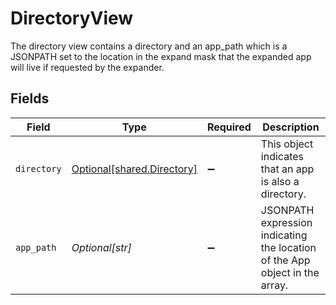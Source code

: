 # DirectoryView

The directory view contains a directory and an app_path which is a JSONPATH set to the location in the expand mask that the expanded app will live if requested by the expander.


## Fields

| Field                                                                        | Type                                                                         | Required                                                                     | Description                                                                  |
| ---------------------------------------------------------------------------- | ---------------------------------------------------------------------------- | ---------------------------------------------------------------------------- | ---------------------------------------------------------------------------- |
| `directory`                                                                  | [Optional[shared.Directory]](../../models/shared/directory.md)               | :heavy_minus_sign:                                                           | This object indicates that an app is also a directory.                       |
| `app_path`                                                                   | *Optional[str]*                                                              | :heavy_minus_sign:                                                           | JSONPATH expression indicating the location of the App object in the  array. |